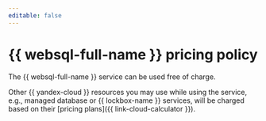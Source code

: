 ```yaml
---
editable: false
---
```


# {{ websql-full-name }} pricing policy



The {{ websql-full-name }} service can be used free of charge.

Other {{ yandex-cloud }} resources you may use while using the service, e.g., managed database or {{ lockbox-name }} services, will be charged based on their [pricing plans]({{ link-cloud-calculator }}).
